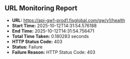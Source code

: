 ## URL Monitoring Report

- **URL:** https://api-gw1-prod1.fisglobal.com/gw/v1/health
- **Start Time:** 2025-10-12T14:31:54.576188
- **End Time:** 2025-10-12T14:31:54.756471
- **Total Time Taken:** 0.180283 seconds
- **HTTP Status Code:** 403
- **Status:** Failure
- **Failure Reason:** HTTP Status Code: 403
